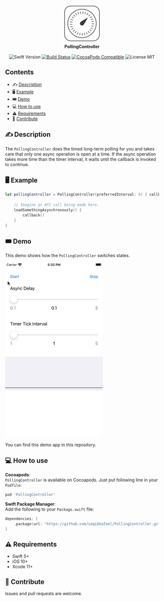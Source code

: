 <p align="center">
    <img src="https://raw.githubusercontent.com/saqibkafeel/PollingController/develop/readme-images/logo.png" alt="PollingController" title="PollingController" width="128"  height="128"/><br/>
    <b>PollingController</b><br/>
    <br/>
    <img src="https://img.shields.io/badge/Swift-5-orange" alt="Swift Version" title="Swift Version"/>
    <a href="https://travis-ci.org/saqibkafeel/PollingController"><img src="https://travis-ci.org/saqibkafeel/PollingController.svg?branch=develop" alt="Build Status" title="Build Status"/></a>
    <a href="https://cocoapods.org/pods/PollingController"><img src="https://img.shields.io/cocoapods/v/PollingController.svg?style=flat-square" alt="CocoaPods Compatible" title="CocoaPods Compatible"/></a>
    <img src="https://img.shields.io/badge/license-MIT-blue.svg?style=flat-square" alt="License MIT" title="License MIT"/>
</p>


## Contents

- ✍️ [Description](#%EF%B8%8F-description)
- 🖥 [Example](#-example)
- 🎟 [Demo](#-demo)
- 💻 [How to use](#-how-to-use)
- ⚠️ [Requirements](#%EF%B8%8F-requirements)
- 💪 [Contribute](#-contribute)

## ✍️ Description

The `PollingController` does the timed long-term polling for you and takes care that only one async operation is open at a time. If the async operation takes more time than the timer interval, it waits until the callback is invoked to continue.

## 🖥 Example

```swift
let pollingController = PollingController(preferredInterval: 5) { callback in

    // Imagine an API call being made here.
    loadSomethingAsynchronously() {
        callback()
    }
}
```

## 🎟 Demo

This demo shows how the `PollingController` switches states.

<img src="https://raw.githubusercontent.com/saqibkafeel/PollingController/develop/readme-images/demo.gif" alt="PollingController Demo" title="PollingController Demo" width="320"/>

You can find this demo app in this repository.

## 💻 How to use

**Cocoapods**:  
`PollingController` is available on Cocoapods. Just put following line in your `Podfile`:
```ruby
pod 'PollingController'
```

**Swift Package Manager**:  
Add the following to your `Package.swift` file:
```swift
dependencies: [
    .package(url: "https://github.com/saqibkafeel/PollingController.git", from: "1.1.0")
]
```

## ⚠️ Requirements

- Swift 5+
- iOS 10+
- Xcode 11+

## 💪 Contribute

Issues and pull requests are welcome.
